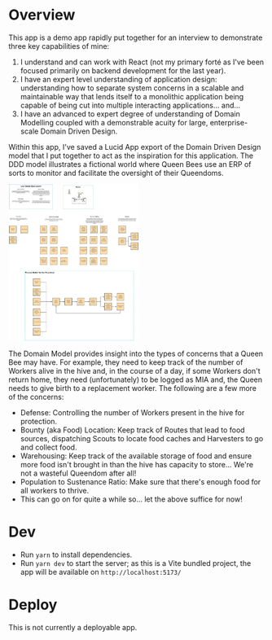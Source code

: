 # Overview

This app is a demo app rapidly put together for an interview to demonstrate three key capabilities of mine:

1. I understand and can work with React (not my primary forté as I've been focused primarily on backend development for
   the last year).
2. I have an expert level understanding of application design: understanding how to separate system concerns in a
   scalable and maintainable way that lends itself to a monolithic application being capable of being cut into multiple
   interacting applications... and...
3. I have an advanced to expert degree of understanding of Domain Modelling coupled with a demonstrable acuity for
   large, enterprise-scale Domain Driven Design.

Within this app, I've saved a Lucid App export of the Domain Driven Design model that I put together to act as the
inspiration for this application. The DDD model illustrates a fictional world where Queen Bees use an ERP of sorts to
monitor and facilitate the oversight of their Queendoms.

<img src="./ddd/ddd-board.svg" width="256px" />

The Domain Model provides insight into the types of concerns that a Queen Bee may have. For example, they need to keep
track of the number of Workers alive in the hive and, in the course of a day, if some Workers don't return home, they
need (unfortunately) to be logged as MIA and, the Queen needs to give birth to a replacement worker. The following are a
few more of the concerns:

* Defense: Controlling the number of Workers present in the hive for protection.
* Bounty (aka Food) Location: Keep track of Routes that lead to food sources, dispatching Scouts to locate food caches
  and Harvesters to go and collect food.
* Warehousing: Keep track of the available storage of food and ensure more food isn't brought in than the hive has
  capacity to store... We're not a wasteful Queendom after all!
* Population to Sustenance Ratio: Make sure that there's enough food for all workers to thrive.
* This can go on for quite a while so... let the above suffice for now!

# Dev

* Run `yarn` to install dependencies.
* Run `yarn dev` to start the server; as this is a Vite bundled project, the app will be available on
  `http://localhost:5173/`

# Deploy

This is not currently a deployable app.